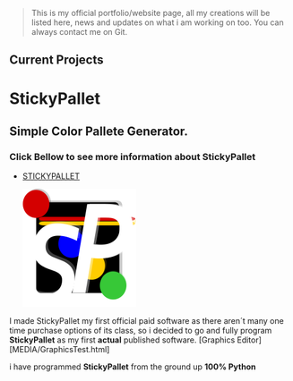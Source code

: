 > This is my official portfolio/website page, all my creations will be listed here, news and updates on what i am working on too.
> You can always contact me on Git.

## Current Projects

# StickyPallet 
## Simple Color Pallete Generator.
### Click Bellow to see more information about **StickyPallet** ###
- [STICKYPALLET](./COLOR.md)

  ![alt text](/MEDIA/LINKEDICON.png)

I made StickyPallet my first official paid software as there aren´t many one time purchase options 
of its class, so i decided to go and fully program **StickyPallet** as my first **actual** published software.
[Graphics Editor][MEDIA/GraphicsTest.html]

i have programmed **StickyPallet** from the ground up **100% Python** 

